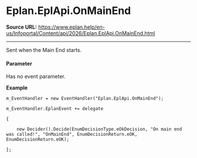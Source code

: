# Eplan.EplApi.OnMainEnd

**Source URL:** https://www.eplan.help/en-us/Infoportal/Content/api/2026/Eplan.EplApi.OnMainEnd.html

---

Sent when the Main End starts.

#### **Parameter**

Has no event parameter.

**Example**

```
m_EventHandler = new EventHandler("Eplan.EplApi.OnMainEnd");

m_EventHandler.EplanEvent += delegate

{

    new Decider().Decide(EnumDecisionType.eOkDecision, "On main end was called!", "OnMainEnd", EnumDecisionReturn.eOK, EnumDecisionReturn.eOK);

};

```